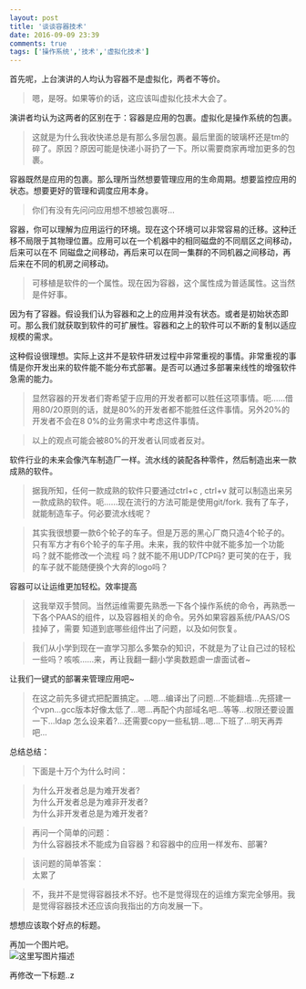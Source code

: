 ```yaml
---
layout: post
title: '谈谈容器技术'
date: 2016-09-09 23:39
comments: true
tags: ['操作系统','技术','虚拟化技术']
---
```


首先呢，上台演讲的人均认为容器不是虚拟化，两者不等价。

> 嗯，是呀。如果等价的话，这应该叫虚拟化技术大会了。

演讲者均认为这两者的区别在于：容器是应用的包裹。虚拟化是操作系统的包裹。

> 这就是为什么我收快递总是有那么多层包裹。最后里面的玻璃杯还是tm的碎了。原因？原因可能是快递小哥扔了一下。所以需要商家再增加更多的包裹。

容器既然是应用的包裹。那么理所当然想要管理应用的生命周期。想要监控应用的状态。想要更好的管理和调度应用本身。

> 你们有没有先问问应用想不想被包裹呀…

容器，你可以理解为应用运行的环境。现在这个环境可以非常容易的迁移。这种迁移不局限于其物理位置。应用可以在一个机器中的相同磁盘的不同扇区之间移动，后来可以在不
同磁盘之间移动，再后来可以在同一集群的不同机器之间移动，再后来在不同的机房之间移动。

> 可移植是软件的一个属性。现在因为容器，这个属性成为普适属性。这当然是件好事。

因为有了容器。假设我们认为容器和之上的应用并没有状态。或者是初始状态即可。那么我们就获取到软件的可扩展性。容器和之上的软件可以不断的复制以适应规模的需求。

>
这种假设很理想。实际上这并不是软件研发过程中非常重视的事情。非常重视的事情是你开发出来的软件能不能分布式部署。是否可以通过多部署来线性的增强软件急需的能力。

>

> 显然容器的开发者们寄希望于应用的开发者都可以胜任这项事情。呃……借用80/20原则的话，就是80%的开发者都不能胜任这件事情。另外20%的开发者不会在8
0%的业务需求中考虑这件事情。

>

> 以上的观点可能会被80%的开发者认同或者反对。

软件行业的未来会像汽车制造厂一样。流水线的装配各种零件，然后制造出来一款成熟的软件。

> 据我所知，任何一款成熟的软件只要通过ctrl+c , ctrl+v 就可以制造出来另一款成熟的软件。呃……现在流行的方法可能是使用git/fork.
我有了车子，就能制造车子。何必要流水线呢？

>

> 其实我很想要一款6个轮子的车子。但是万恶的黑心厂商只造4个轮子的。只有军方才有6个轮子的车子用。未来，我的软件中就不能多加一个功能吗？就不能修改一个流程
吗？就不能不用UDP/TCP吗? 更可笑的在于，我的车子就不能随便换个大奔的logo吗？

容器可以让运维更加轻松。效率提高

> 这我举双手赞同。当然运维需要先熟悉一下各个操作系统的命令，再熟悉一下各个PAAS的组件，以及容器相关的命令。另外如果容器系统/PAAS/OS挂掉了，需要
知道到底哪些组件出了问题，以及如何恢复。

>

> 我们从小学到现在一直学习那么多繁杂的知识，不就是为了让自己过的轻松一些吗？咳咳……来，再让我翻一翻小学奥数题虐一虐面试者~

让我们一键式的部署来管理应用吧~

> 在这之前先多键式把配置搞定。…嗯…编译出了问题…不能翻墙…先搭建一个vpn…gcc版本好像太低了…嗯…再配个内部域名吧…等等…权限还要设置一下…ldap
怎么设来着?…还需要copy一些私钥…嗯…下班了…明天再弄吧…

总结总结：

> 下面是十万个为什么时间：

>

> 为什么开发者总是为难开发者?  
为什么开发者总是为难非开发者?  
为什么非开发者总是为难开发者?

>

> 再问一个简单的问题：  
为什么容器技术不能成为自容器？和容器中的应用一样发布、部署?

>

> 该问题的简单答案：  
太累了

>

> 不，我并不是觉得容器技术不好。也不是觉得现在的运维方案完全够用。我是觉得容器技术还应该向我指出的方向发展一下。

想想应该取个好点的标题。

再加一个图片吧。  
![这里写图片描述](http://img.blog.csdn.net/20160910095540087)

再修改一下标题..z

